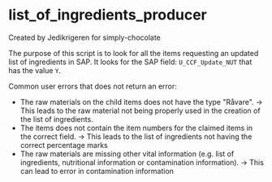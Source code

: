﻿# list_of_ingredients_producer

Created by Jedikrigeren for simply-chocolate

The purpose of this script is to look for all the items requesting an updated list of ingredients in SAP.
It looks for the SAP field: `U_CCF_Update_NUT` that has the value `Y`.

Common user errors that does not return an error:
  - The raw materials on the child items does not have the type "Råvare". -> This leads to the raw material not being properly used in the creation of the list of ingredients.
  - The items does not contain the item numbers for the claimed items in the correct field. -> This leads to the list of ingredients not having the correct percentage marks
  - The raw materials are missing other vital information (e.g. list of ingredients, nutritional information or contamination information). -> This can lead to error in contamination information




